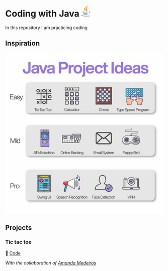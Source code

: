 # Coding with Java <img style="width: 1em" src="assets/java-14.svg">

In this repository I am practicing coding

## Inspiration

<img src="assets/Inspiration.jpg" />

## Projects

### Tic tac toe

📝 [Code](TicTacToe.java)

<em>With the collaboration of [Amanda Medeiros](https://github.com/medeirosamandas)</em>